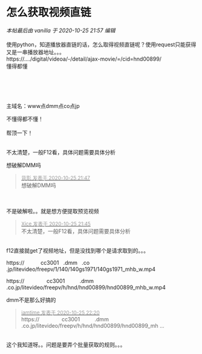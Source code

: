 # 怎么获取视频直链


<i class="pstatus"> 本帖最后由 vanilla 于 2020-10-25 21:57 编辑 </i><br />
<br />
使用python，知道播放器直链的话，怎么取得视频直链呢？使用request只能获得又是一串播放器地址。。。<br />
https://..../digital/videoa/-/detail/ajax-movie/=/cid=hnd00899/<br />
懂得都懂<img src="static/image/smiley/yct/010.gif" smilieid="41" border="0" alt="" /> <br />
<br />
<br />
<br />
<br />
<br />
主域名：www点dmm点co点jp

不懂得都不懂！<br />
<br />
帮顶一下！<br />
<br />
<img src="static/image/smiley/default/time.gif" smilieid="15" border="0" alt="" /><img src="static/image/smiley/default/time.gif" smilieid="15" border="0" alt="" /><img src="static/image/smiley/default/time.gif" smilieid="15" border="0" alt="" />

不太清楚，一般F12看，具体问题需要具体分析<img src="static/image/smiley/default/hug.gif" smilieid="13" border="0" alt="" /><img id="aimg_e2yoB" onclick="zoom(this, this.src, 0, 0, 0)" class="zoom" src="https://cdn.jsdelivr.net/gh/hishis/forum-master/public/images/patch.gif" onmouseover="img_onmouseoverfunc(this)" onload="thumbImg(this)" border="0" alt="" />

想破解DMM吗

<div class="quote"><blockquote><font size="2"><a href="https://www.hostloc.com/forum.php?mod=redirect&amp;goto=findpost&amp;pid=9351399&amp;ptid=758383" target="_blank"><font color="#999999">背影 发表于 2020-10-25 21:47</font></a></font><br />
想破解DMM吗</blockquote></div><br />
<br />
不是破解啦。。就是想方便提取预览视频

<div class="quote"><blockquote><font size="2"><a href="https://www.hostloc.com/forum.php?mod=redirect&amp;goto=findpost&amp;pid=9351390&amp;ptid=758383" target="_blank"><font color="#999999">Xice 发表于 2020-10-25 21:45</font></a></font><br />
不太清楚，一般F12看，具体问题需要具体分析</blockquote></div><br />
f12直接就get了视频地址，但是没找到哪个是请求取到的。。。

https://&nbsp; &nbsp;&nbsp; &nbsp;&nbsp; &nbsp;&nbsp;&nbsp;cc3001&nbsp; &nbsp;.dmm&nbsp; &nbsp;.co&nbsp; &nbsp; .jp/litevideo/freepv/1/140/140gs1971/140gs1971_mhb_w.mp4

https://&nbsp; &nbsp;&nbsp; &nbsp;&nbsp; &nbsp;&nbsp; &nbsp;&nbsp; &nbsp;cc3001&nbsp; &nbsp;&nbsp; &nbsp;&nbsp; &nbsp; .dmm&nbsp; &nbsp;&nbsp; &nbsp; .co.jp/litevideo/freepv/h/hnd/hnd00899/hnd00899_mhb_w.mp4

dmm不是那么好搞的<img src="static/image/smiley/default/lol.gif" smilieid="12" border="0" alt="" />

<div class="quote"><blockquote><font size="2"><a href="https://www.hostloc.com/forum.php?mod=redirect&amp;goto=findpost&amp;pid=9351533&amp;ptid=758383" target="_blank"><font color="#999999">iamtime 发表于 2020-10-25 22:20</font></a></font><br />
https://&nbsp; &nbsp;&nbsp; &nbsp;&nbsp; &nbsp;&nbsp; &nbsp;&nbsp; &nbsp;cc3001&nbsp; &nbsp;&nbsp; &nbsp;&nbsp; &nbsp; .dmm&nbsp; &nbsp;&nbsp; &nbsp; .co.jp/litevideo/freepv/h/hnd/hnd00899/hnd00899_mh ...</blockquote></div><br />
这个我知道呀。。问题是要弄个批量获取的规则。。。
